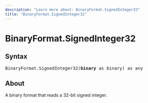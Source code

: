 ```yaml
---
description: "Learn more about: BinaryFormat.SignedInteger32"
title: "BinaryFormat.SignedInteger32"
---
```

# BinaryFormat.SignedInteger32

## Syntax

<pre>
BinaryFormat.SignedInteger32(<b>binary</b> as binary) as any
</pre>

## About

A binary format that reads a 32-bit signed integer.
